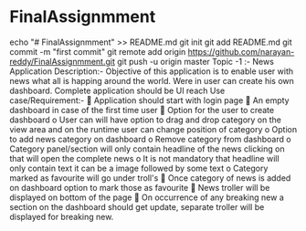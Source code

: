 # FinalAssignmment
echo "# FinalAssignmment" >> README.md
git init
git add README.md
git commit -m "first commit"
git remote add origin https://github.com/narayan-reddy/FinalAssignmment.git
git push -u origin master
Topic -1 :- News  Application  Description:-    Objective of this application is to enable user with news what all is happing around the world. Were in   user can create his own dashboard.  Complete application should be UI reach  Use case/Requirement:-    Application should start with login page   An empty dashboard in case of the first time user   Option for the user to create dashboard  o User can will have option to drag and drop category on the view area and on the   runtime user can change position of category  o Option to add news category on dashboard  o Remove  category from dashboard  o Category panel/section will only contain headline of the news clicking on that will open   the complete news  o It is not mandatory that headline will only contain text it can be a image followed by   some text   o Category marked as favourite will go under troll's   Once category of news is added on dashboard option to mark those as favourite   News troller will be displayed on bottom of the page   On occurrence of any breaking new a section on the dashboard should get update, separate   troller will be displayed for breaking new.
